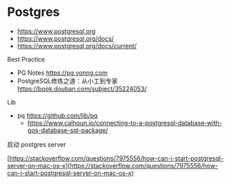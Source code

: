 # Postgres
- https://www.postgresql.org
- https://www.postgresql.org/docs/
- https://www.postgresql.org/docs/current/

Best Practice
- PG Notes https://pg.vonng.com
- PostgreSQL修炼之道：从小工到专家 https://book.douban.com/subject/35224053/

Lib
- pq https://github.com/lib/pq
  - https://www.calhoun.io/connecting-to-a-postgresql-database-with-gos-database-sql-package/

启动 postgres server

[https://stackoverflow.com/questions/7975556/how-can-i-start-postgresql-server-on-mac-os-x](https://stackoverflow.com/questions/7975556/how-can-i-start-postgresql-server-on-mac-os-x)
